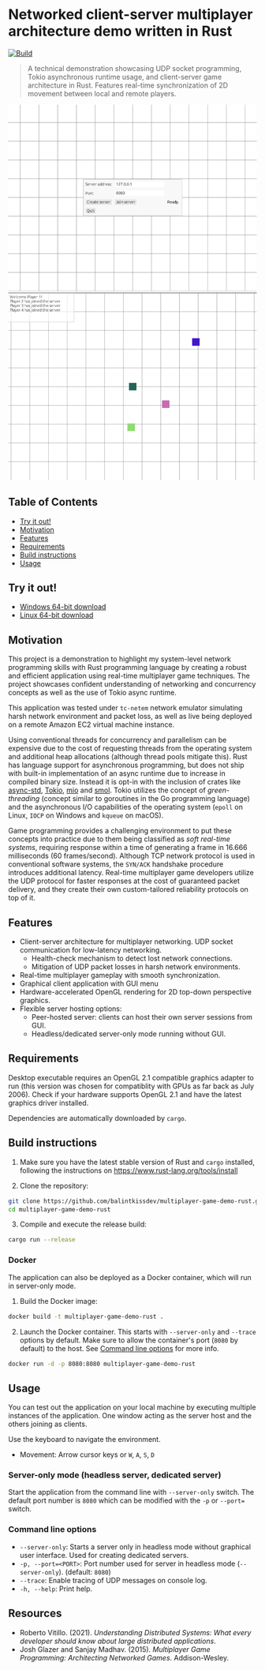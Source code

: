 # Networked client-server multiplayer architecture demo written in Rust

[![Build](https://github.com/balintkissdev/multiplayer-game-demo-rust/actions/workflows/ci.yml/badge.svg)](https://github.com/balintkissdev/multiplayer-game-demo-rust/actions/workflows/ci.yml)

> A technical demonstration showcasing UDP socket programming, Tokio
> asynchronous runtime usage, and client-server game architecture in Rust.
> Features real-time synchronization of 2D movement between local and remote
> players.

![Menu](doc/img/menu.png)
![Demo](doc/img/demo.png)

## Table of Contents

- [Try it out!](#try-it-out)
- [Motivation](#motivation)
- [Features](#features)
- [Requirements](#requirements)
- [Build instructions](#build-instructions)
- [Usage](#usage)

## Try it out!

- [Windows 64-bit download](https://github.com/balintkissdev/multiplayer-game-demo-rust/releases/download/0.1.1/multiplayer-game-demo-rust-0.1.1-win64.zip)
- [Linux 64-bit download](https://github.com/balintkissdev/multiplayer-game-demo-rust/releases/download/0.1.1/multiplayer-game-demo-rust-0.1.1-linux-x86_64.tar.gz)

## Motivation

This project is a demonstration to highlight my system-level network
programming skills with Rust programming language by creating a robust and
efficient application using real-time multiplayer game techniques. The project
showcases confident understanding of networking and concurrency concepts as
well as the use of Tokio async runtime.

This application was tested under `tc-netem` network emulator simulating
harsh network environment and packet loss, as well as live being deployed on a
remote Amazon EC2 virtual machine instance.

Using conventional threads for concurrency and parallelism can be expensive due
to the cost of requesting threads from the operating system and additional heap
allocations (although thread pools mitigate this). Rust has language support
for asynchronous programming, but does not ship with built-in implementation of
an async runtime due to increase in compiled binary size. Instead it is opt-in
with the inclusion of crates like [async-std](https://async.rs/),
[Tokio](https://tokio.rs/), [mio](https://github.com/tokio-rs/mio) and
[smol](https://github.com/smol-rs/smol). Tokio utilizes the concept of
*green-threading* (concept similar to goroutines in the Go programming
language) and the asynchronous I/O capabilities of the operating system
(`epoll` on Linux, `IOCP` on Windows and `kqueue` on macOS).

Game programming provides a challenging environment to put these concepts into
practice due to them being classified as *soft real-time systems*, requiring
response within a time of generating a frame in 16.666 milliseconds (60
frames/second). Although TCP network protocol is used in conventional software
systems, the `SYN/ACK` handshake procedure introduces additional latency.
Real-time multiplayer game developers utilize the UDP protocol for faster
responses at the cost of guaranteed packet delivery, and they create their own
custom-tailored reliability protocols on top of it.

## Features

- Client-server architecture for multiplayer networking. UDP socket
  communication for low-latency networking.
  - Health-check mechanism to detect lost network connections.
  - Mitigation of UDP packet losses in harsh network environments.
- Real-time multiplayer gameplay with smooth synchronization.
- Graphical client application with GUI menu
- Hardware-accelerated OpenGL rendering for 2D top-down perspective graphics.
- Flexible server hosting options:
  - Peer-hosted server: clients can host their own server sessions from GUI.
  - Headless/dedicated server-only mode running without GUI.

## Requirements

Desktop executable requires an OpenGL 2.1 compatible graphics adapter to run
(this version was chosen for compatiblity with GPUs as far back as July 2006).
Check if your hardware supports OpenGL 2.1 and have the latest graphics driver
installed.

Dependencies are automatically downloaded by `cargo`.

## Build instructions

1. Make sure you have the latest stable version of Rust and `cargo` installed, following the instructions on
https://www.rust-lang.org/tools/install

2. Clone the repository:

  ```sh
  git clone https://github.com/balintkissdev/multiplayer-game-demo-rust.git
  cd multiplayer-game-demo-rust
  ```

3. Compile and execute the release build:

  ```sh
  cargo run --release
  ```

### Docker

The application can also be deployed as a Docker container, which will run in server-only mode.

1. Build the Docker image:

```sh
docker build -t multiplayer-game-demo-rust .
```

2. Launch the Docker container. This starts with `--server-only` and `--trace`
   options by default. Make sure to allow the container's port (`8080` by
   default) to the host. See [Command line options](#command-line-options) for
   more info.

```sh
docker run -d -p 8080:8080 multiplayer-game-demo-rust
```

## Usage

You can test out the application on your local machine by executing multiple
instances of the application. One window acting as the server host and the
others joining as clients.

Use the keyboard to navigate the environment.

- Movement: Arrow cursor keys or `W`, `A`, `S`, `D`

### Server-only mode (headless server, dedicated server)

Start the application from the command line with `--server-only` switch. The
default port number is `8080` which can be modified with the `-p` or `--port=`
switch.

### Command line options

- `--server-only`: Starts a server only in headless mode without graphical user interface. Used for creating dedicated servers.
- `-p, --port=<PORT>`: Port number used for server in headless mode (`--server-only`). (default: `8080`)
- `--trace`: Enable tracing of UDP messages on console log.
- `-h, --help`: Print help.

## Resources

- Roberto Vitillo. (2021). *Understanding Distributed Systems: What every developer should know about large distributed applications*.
- Josh Glazer and Sanjay Madhav. (2015). *Multiplayer Game Programming: Architecting Networked Games*. Addison-Wesley.

